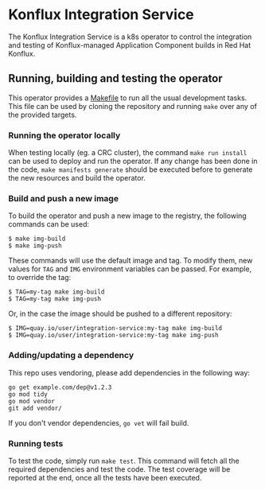 # Konflux Integration Service
The Konflux Integration Service is a k8s operator to control the integration and testing of Konflux-managed
Application Component builds in Red Hat Konflux.

## Running, building and testing the operator

This operator provides a [Makefile](Makefile) to run all the usual development tasks. This file can be used by cloning
the repository and running `make` over any of the provided targets.

### Running the operator locally

When testing locally (eg. a CRC cluster), the command `make run install` can be used to deploy and run the operator.
If any change has been done in the code, `make manifests generate` should be executed before to generate the new resources
and build the operator.

### Build and push a new image

To build the operator and push a new image to the registry, the following commands can be used:

```shell
$ make img-build
$ make img-push
```

These commands will use the default image and tag. To modify them, new values for `TAG` and `IMG` environment variables
can be passed. For example, to override the tag:

```shell
$ TAG=my-tag make img-build
$ TAG=my-tag make img-push
```

Or, in the case the image should be pushed to a different repository:

```shell
$ IMG=quay.io/user/integration-service:my-tag make img-build
$ IMG=quay.io/user/integration-service:my-tag make img-push
```

### Adding/updating a dependency

This repo uses vendoring, please add dependencies in the following way:

```shell
go get example.com/dep@v1.2.3
go mod tidy
go mod vendor
git add vendor/
```

If you don't vendor dependencies, `go vet` will fail build.

### Running tests

To test the code, simply run `make test`. This command will fetch all the required dependencies and test the code. The
test coverage will be reported at the end, once all the tests have been executed.
